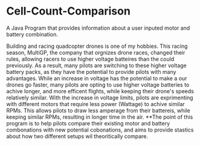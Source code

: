 # Cell-Count-Comparison
A Java Program that provides information about a user inputed motor and battery combination.

  Building and racing quadcopter drones is one of my hobbies. This racing season, MultiGP, the company that orgnizes drone races, changed their rules, allowing racers to use higher voltage batteires than the could previously. As a result, many pilots are switching to these higher voltage battery packs, as they have the potential to provide pilots with many advantages. While an increase in voltage has the potential to make a our drones go faster, many pilots are opting to use higher voltage batteries to achive longer, and more efficent flights, while keeping their drone's speeds relatively similar. With the increase in voltage limits, pilots are exprimenting with different motors that require less power (Wattage) to achive similar RPMs. This allows pilots to draw less amperage from their battereis, while keeping similar RPMs, resulting in longer time in the air. **The point of this program is to help pilots compare their existing motor and battery combonations with new potential cobonations, and aims to provide stastics about how two different setups wil theoritically compare.
